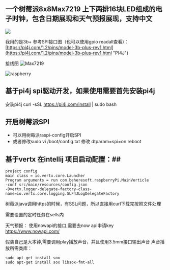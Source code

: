 ## 一个树莓派8x8Max7219 上下两排16块LED组成的电子时钟，包含日期展现和天气预报展现，支持中文 ##

![](https://raw.githubusercontent.com/234369425/raspberry-max7219-clock/master/images/clock.jpg)

我用的是3b+ 参考SPI接口图（也可以使用gpio readall查看）：
[https://pi4j.com/1.2/pins/model-3b-plus-rev1.html](https://pi4j.com/1.2/pins/model-3b-plus-rev1.html "PI4J")

接线图
![](https://raw.githubusercontent.com/234369425/raspberry-max7219-clock/master/images/lines_rasp_1.jpg "Max7219")

![](https://raw.githubusercontent.com/234369425/raspberry-max7219-clock/master/images/lines_rasp_2.jpg "raspberry")


## 基于pi4j spi驱动开发，如果使用需要首先安装pi4j ##

安装pi4j
    curl -sSL https://pi4j.com/install | sudo bash

## 开启树莓派SPI ##

- 可以用树莓派raspi-config开启SPI
- 或者修改sudo vi /boot/config.txt 修改 dtparam=spi=on reboot

## 基于vertx 在intellij 项目启动配置：##
    project config
    main class = io.vertx.core.Launcher
    Program arguments = run com.beheresoft.raspberryPi.MainVerticle
    -conf src/main/resources/config.json
    -Dvertx.logger-delegate-factory-class-name=io.vertx.core.logging.SLF4JLogDelegateFactory
    

树莓派java调用https的时候，有SSL问题，所以直接用curl下载完按照文件处理

需要设置的定时任务在sells内

天气预报：
	使用nowapi的接口,需要去now api申请key
	https://www.nowapi.com/


假装自己是大本钟,需要调用play播放声音，并且使用3.5mm接口输出声音
声音播放所需类库：

    sudo apt-get install sox
	sudo apt-get install sox libsox-fmt-all


